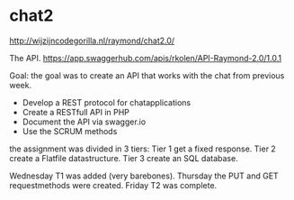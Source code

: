 # chat2
http://wijzijncodegorilla.nl/raymond/chat2.0/

The API.
https://app.swaggerhub.com/apis/rkolen/API-Raymond-2.0/1.0.1

Goal: the goal was to create an API that works with the chat from previous week.

- Develop a REST protocol for chatapplications
- Create a RESTfull API in PHP
- Document the API via swagger.io
- Use the SCRUM methods

the assignment was divided in 3 tiers: 	Tier 1 get a fixed response.
					Tier 2 create a Flatfile datastructure.
					Tier 3 create an SQL database.

Wednesday T1 was added (very barebones).
Thursday the PUT and GET requestmethods were created.
Friday T2 was complete.

